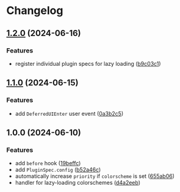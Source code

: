 # Changelog

## [1.2.0](https://github.com/nvim-neorocks/lz.n/compare/v1.1.0...v1.2.0) (2024-06-16)


### Features

* register individual plugin specs for lazy loading ([b9c03c1](https://github.com/nvim-neorocks/lz.n/commit/b9c03c1ed2fd95abd657a7310310aeee039cd3ec))

## [1.1.0](https://github.com/nvim-neorocks/lz.n/compare/v1.0.0...v1.1.0) (2024-06-15)


### Features

* add `DeferredUIEnter` user event ([0a3b2c5](https://github.com/nvim-neorocks/lz.n/commit/0a3b2c5e12ced350aec9b6dd797b824e7e34e76a))

## 1.0.0 (2024-06-10)


### Features

* add `before` hook ([19beffc](https://github.com/nvim-neorocks/lz.n/commit/19beffc4d943aa29fe1edb459833f008d107b9d8))
* add `PluginSpec.config` ([b52a46c](https://github.com/nvim-neorocks/lz.n/commit/b52a46c624fee24e4ba91a5a29be45c70e45ce5a))
* automatically increase `priority` if `colorscheme` is set ([655ab06](https://github.com/nvim-neorocks/lz.n/commit/655ab06f4686371f07717c915b16eb4b18f6ef31))
* handler for lazy-loading colorschemes ([d4a2eeb](https://github.com/nvim-neorocks/lz.n/commit/d4a2eebb84b1c000a8388e167be3cb8f9d1edfe4))
